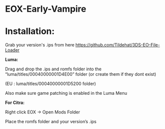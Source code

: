 # EOX-Early-Vampire

# **Installation:**

Grab your version's .ips from here https://github.com/Tildehat/3DS-EO-File-Loader


**Luma:**

Drag and drop the .ips and romfs folder into the “luma/titles/00040000001D4E00” folder (or create them if they dont exist) 

(EU : luma/titles/00040000001D5200 folder)

Also make sure game patching is enabled in the Luma Menu

**For Citra:**

Right click EOX -> Open Mods Folder

Place the romfs folder and your version’s .ips
